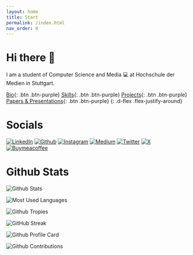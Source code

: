 ```yaml
---
layout: home
title: Start
permalink: /index.html
nav_order: 0
---
```


<!-- TODO: add cinematic image -->

# Hi there 👋

I am a student of Computer Science and Media 💻 at Hochschule der Medien in Stuttgart.

[Bio](/pages/bio.md){: .btn .btn-purple}
[Skills](/pages/skills.md){: .btn .btn-purple}
[Projects](/pages/projects.md){: .btn .btn-purple}
[Papers & Presentations](/pages/presentations_papers.md){: .btn .btn-purple}
{: .d-flex .flex-justify-around}

# Socials

[![LinkedIn](https://img.shields.io/badge/LinkedIn-0077B5?style=for-the-badge&logo=linkedin&logoColor=white)](https://www.linkedin.com/in/andreasnicklaus/)
[![Github](https://img.shields.io/badge/GitHub-100000?style=for-the-badge&logo=github&logoColor=white)](https://github.com/andreasnicklaus)
[![Instagram](https://img.shields.io/badge/Instagram-E4405F?style=for-the-badge&logo=instagram&logoColor=white)](https://www.instagram.com/andreasnicklaus/)
[![Medium](  https://img.shields.io/badge/Medium-12100E?style=for-the-badge&logo=medium&logoColor=white)](https://medium.com/@Andreas_Nicklaus)
[![Twitter](https://img.shields.io/badge/Twitter-1DA1F2?style=for-the-badge&logo=twitter&logoColor=white)](https://twitter.com/AndreasNicklaus)
[![X](https://img.shields.io/badge/X-000000?style=for-the-badge&logo=x&logoColor=white)](https://twitter.com/AndreasNicklaus)
[![Buymeacoffee](https://img.shields.io/badge/Buy_Me_A_Coffee-FFDD00?style=for-the-badge&logo=buy-me-a-coffee&logoColor=black)](https://www.buymeacoffee.com/andreasnicklaus)

# Github Stats

![Github Stats](https://github-readme-stats.vercel.app/api?username=andreasnicklaus&show_icons=true&theme=transparent&locale=de&hide_border=true)

![Most Used Languages](https://github-readme-stats.vercel.app/api/top-langs?username=andreasnicklaus&show_icons=true&theme=transparent&locale=de&hide_border=true&layout=compact)

![Github Tropies](https://github-profile-trophy.vercel.app/?username=andreasnicklaus&rank=SSS,SS,S,AAA,AA,A,B,C&margin-w=15&theme=dracula&no-frame=true&no-bg=true)

![GitHub Streak](https://github-readme-streak-stats.herokuapp.com?user=andreasnicklaus&theme=transparent&hide_border=true&locale=de&date_format=j%20M%5B%20Y%5D)

![Github Profile Card](https://github-profile-summary-cards.vercel.app/api/cards/profile-details?username=andreasnicklaus&theme=transparent)

![Github Contributions](https://github-readme-activity-graph.vercel.app/graph?username=andreasnicklaus&theme=github-compact&hide_border=true)

